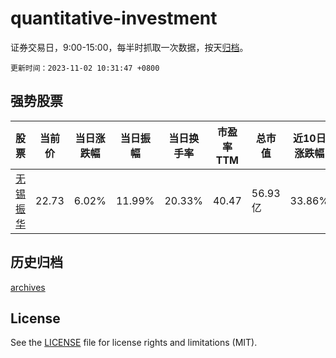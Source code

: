 # quantitative-investment

证券交易日，9:00-15:00，每半时抓取一次数据，按天[归档](archives)。

`更新时间：2023-11-02 10:31:47 +0800`

## 强势股票

|股票|当前价|当日涨跌幅|当日振幅|当日换手率|市盈率TTM|总市值|近10日涨跌幅|
|----|----|----|----|----|----|----|----|
|[无锡振华](https://xueqiu.com/S/SH605319)|22.73|6.02%|11.99%|20.33%|40.47|56.93亿|33.86%|

## 历史归档

[archives](archives)

## License

See the [LICENSE](LICENSE) file for license rights and limitations (MIT).